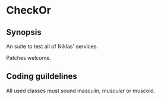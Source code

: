 CheckOr
=======

Synopsis
--------

An suite to test all of Niklas' services.

Patches welcome.

Coding guildelines
------------------

All used classes must sound masculin, muscular or muscoid.
